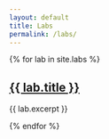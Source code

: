 ```yaml
---
layout: default
title: Labs
permalink: /labs/
---
```


{% for lab in site.labs %}
 <h2> <a href="{{ lab.url }}"> {{ lab.title }} </a></h2>
 <p> {{ lab.excerpt }} </p>
{% endfor %}